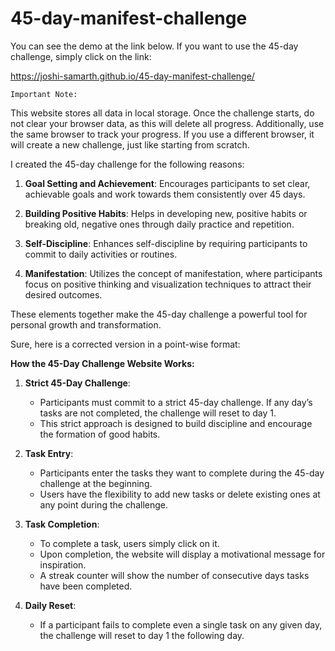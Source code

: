 # 45-day-manifest-challenge

You can see the demo at the link below. If you want to use the 45-day challenge, simply click on the link:

https://joshi-samarth.github.io/45-day-manifest-challenge/

`Important Note:`

This website stores all data in local storage. Once the challenge starts, do not clear your browser data, as this will delete all progress. Additionally, use the same browser to track your progress. If you use a different browser, it will create a new challenge, just like starting from scratch.

I created the 45-day challenge for the following reasons:

1. **Goal Setting and Achievement**: Encourages participants to set clear, achievable goals and work towards them consistently over 45 days.

2. **Building Positive Habits**: Helps in developing new, positive habits or breaking old, negative ones through daily practice and repetition.

3. **Self-Discipline**: Enhances self-discipline by requiring participants to commit to daily activities or routines.

4. **Manifestation**: Utilizes the concept of manifestation, where participants focus on positive thinking and visualization techniques to attract their desired outcomes.

These elements together make the 45-day challenge a powerful tool for personal growth and transformation.

Sure, here is a corrected version in a point-wise format:


**How the 45-Day Challenge Website Works:**

1. **Strict 45-Day Challenge**: 
   - Participants must commit to a strict 45-day challenge. If any day’s tasks are not completed, the challenge will reset to day 1.
   - This strict approach is designed to build discipline and encourage the formation of good habits.

2. **Task Entry**:
   - Participants enter the tasks they want to complete during the 45-day challenge at the beginning.
   - Users have the flexibility to add new tasks or delete existing ones at any point during the challenge.

3. **Task Completion**:
   - To complete a task, users simply click on it.
   - Upon completion, the website will display a motivational message for inspiration.
   - A streak counter will show the number of consecutive days tasks have been completed.

4. **Daily Reset**:
   - If a participant fails to complete even a single task on any given day, the challenge will reset to day 1 the following day.

